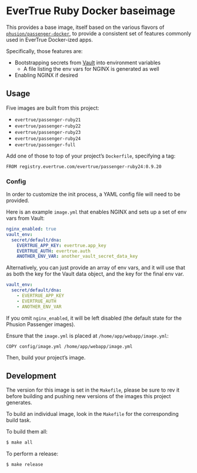 # EverTrue Ruby Docker baseimage

This provides a base image, itself based on the various flavors of [`phusion/passenger-docker`](https://github.com/phusion/passenger-docker), to provide a consistent set of features commonly used in EverTrue Docker-ized apps.

Specifically, those features are:

* Bootstrapping secrets from [Vault](https://vaultproject.io) into environment variables
    - A file listing the env vars for NGINX is generated as well
* Enabling NGINX if desired

## Usage

Five images are built from this project:

* `evertrue/passenger-ruby21`
* `evertrue/passenger-ruby22`
* `evertrue/passenger-ruby23`
* `evertrue/passenger-ruby24`
* `evertrue/passenger-full`

Add one of those to top of your project’s `Dockerfile`, specifying a tag:

```
FROM registry.evertrue.com/evertrue/passenger-ruby24:0.9.20
```

### Config

In order to customize the init process, a YAML config file will need to be provided.

Here is an example `image.yml` that enables NGINX and sets up a set of env vars from Vault:

```yaml
nginx_enabled: true
vault_env:
  secret/default/dna:
    EVERTRUE_APP_KEY: evertrue.app_key
    EVERTRUE_AUTH: evertrue.auth
    ANOTHER_ENV_VAR: another_vault_secret_data_key
```

Alternatively, you can just provide an array of env vars, and it will use that as both the key for the Vault data object, and the key for the final env var.

```yaml
vault_env:
  secret/default/dna:
    - EVERTRUE_APP_KEY
    - EVERTRUE_AUTH
    - ANOTHER_ENV_VAR
```

If you omit `nginx_enabled`, it will be left disabled (the default state for the Phusion Passenger images).

Ensure that the `image.yml` is placed at `/home/app/webapp/image.yml`:

```
COPY config/image.yml /home/app/webapp/image.yml
```

Then, build your project’s image.

## Development

The version for this image is set in the `Makefile`, please be sure to rev it before building and pushing new versions of the images this project generates.

To build an individual image, look in the `Makefile` for the corresponding build task.

To build them all:

```bash
$ make all
```

To perform a release:

```bash
$ make release
```

